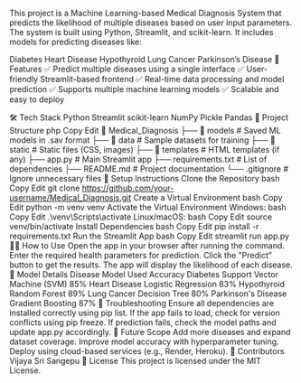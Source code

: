 This project is a Machine Learning-based Medical Diagnosis System that predicts the likelihood of multiple diseases based on user input parameters. The system is built using Python, Streamlit, and scikit-learn. It includes models for predicting diseases like:

Diabetes
Heart Disease
Hypothyroid
Lung Cancer
Parkinson’s Disease
🚀 Features
✅ Predict multiple diseases using a single interface
✅ User-friendly Streamlit-based frontend
✅ Real-time data processing and model prediction
✅ Supports multiple machine learning models
✅ Scalable and easy to deploy

🛠️ Tech Stack
Python
Streamlit
scikit-learn
NumPy
Pickle
Pandas
📁 Project Structure
php
Copy
Edit
📂 Medical_Diagnosis
├── 📂 models                # Saved ML models in .sav format
├── 📂 data                  # Sample datasets for training
├── 📂 static                # Static files (CSS, images)
├── 📂 templates             # HTML templates (if any)
├── app.py                   # Main Streamlit app
├── requirements.txt         # List of dependencies
├── README.md                # Project documentation
└── .gitignore               # Ignore unnecessary files
🚦 Setup Instructions
Clone the Repository
bash
Copy
Edit
git clone https://github.com/your-username/Medical_Diagnosis.git
Create a Virtual Environment
bash
Copy
Edit
python -m venv venv
Activate the Virtual Environment
Windows:
bash
Copy
Edit
.\venv\Scripts\activate
Linux/macOS:
bash
Copy
Edit
source venv/bin/activate
Install Dependencies
bash
Copy
Edit
pip install -r requirements.txt
Run the Streamlit App
bash
Copy
Edit
streamlit run app.py
🏋️‍♂️ How to Use
Open the app in your browser after running the command.
Enter the required health parameters for prediction.
Click the "Predict" button to get the results.
The app will display the likelihood of each disease.
🤖 Model Details
Disease	Model Used	Accuracy
Diabetes	Support Vector Machine (SVM)	85%
Heart Disease	Logistic Regression	83%
Hypothyroid	Random Forest	89%
Lung Cancer	Decision Tree	80%
Parkinson's Disease	Gradient Boosting	87%
🐞 Troubleshooting
Ensure all dependencies are installed correctly using pip list.
If the app fails to load, check for version conflicts using pip freeze.
If prediction fails, check the model paths and update app.py accordingly.
📌 Future Scope
Add more diseases and expand dataset coverage.
Improve model accuracy with hyperparameter tuning.
Deploy using cloud-based services (e.g., Render, Heroku).
👥 Contributors
Vijaya Sri Sangepu
📜 License
This project is licensed under the MIT License.

